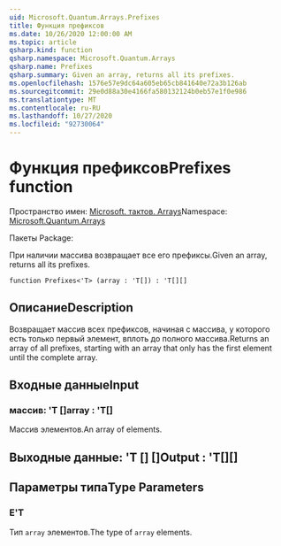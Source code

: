 ```yaml
---
uid: Microsoft.Quantum.Arrays.Prefixes
title: Функция префиксов
ms.date: 10/26/2020 12:00:00 AM
ms.topic: article
qsharp.kind: function
qsharp.namespace: Microsoft.Quantum.Arrays
qsharp.name: Prefixes
qsharp.summary: Given an array, returns all its prefixes.
ms.openlocfilehash: 1576e57e9dc64a605eb65cb841640e72a3b126ab
ms.sourcegitcommit: 29e0d88a30e4166fa580132124b0eb57e1f0e986
ms.translationtype: MT
ms.contentlocale: ru-RU
ms.lasthandoff: 10/27/2020
ms.locfileid: "92730064"
---
```

# <a name="prefixes-function"></a><span data-ttu-id="ec8f7-102">Функция префиксов</span><span class="sxs-lookup"><span data-stu-id="ec8f7-102">Prefixes function</span></span>

<span data-ttu-id="ec8f7-103">Пространство имен: [Microsoft. тактов. Arrays](xref:Microsoft.Quantum.Arrays)</span><span class="sxs-lookup"><span data-stu-id="ec8f7-103">Namespace: [Microsoft.Quantum.Arrays](xref:Microsoft.Quantum.Arrays)</span></span>

<span data-ttu-id="ec8f7-104">Пакеты [](https://nuget.org/packages/)</span><span class="sxs-lookup"><span data-stu-id="ec8f7-104">Package: [](https://nuget.org/packages/)</span></span>


<span data-ttu-id="ec8f7-105">При наличии массива возвращает все его префиксы.</span><span class="sxs-lookup"><span data-stu-id="ec8f7-105">Given an array, returns all its prefixes.</span></span>

```qsharp
function Prefixes<'T> (array : 'T[]) : 'T[][]
```


## <a name="description"></a><span data-ttu-id="ec8f7-106">Описание</span><span class="sxs-lookup"><span data-stu-id="ec8f7-106">Description</span></span>

<span data-ttu-id="ec8f7-107">Возвращает массив всех префиксов, начиная с массива, у которого есть только первый элемент, вплоть до полного массива.</span><span class="sxs-lookup"><span data-stu-id="ec8f7-107">Returns an array of all prefixes, starting with an array that only has the first element until the complete array.</span></span>

## <a name="input"></a><span data-ttu-id="ec8f7-108">Входные данные</span><span class="sxs-lookup"><span data-stu-id="ec8f7-108">Input</span></span>

### <a name="array--t"></a><span data-ttu-id="ec8f7-109">массив: 'T []</span><span class="sxs-lookup"><span data-stu-id="ec8f7-109">array : 'T[]</span></span>

<span data-ttu-id="ec8f7-110">Массив элементов.</span><span class="sxs-lookup"><span data-stu-id="ec8f7-110">An array of elements.</span></span>



## <a name="output--t"></a><span data-ttu-id="ec8f7-111">Выходные данные: 'T [] []</span><span class="sxs-lookup"><span data-stu-id="ec8f7-111">Output : 'T[][]</span></span>



## <a name="type-parameters"></a><span data-ttu-id="ec8f7-112">Параметры типа</span><span class="sxs-lookup"><span data-stu-id="ec8f7-112">Type Parameters</span></span>

### <a name="t"></a><span data-ttu-id="ec8f7-113">Е</span><span class="sxs-lookup"><span data-stu-id="ec8f7-113">'T</span></span>

<span data-ttu-id="ec8f7-114">Тип `array` элементов.</span><span class="sxs-lookup"><span data-stu-id="ec8f7-114">The type of `array` elements.</span></span>